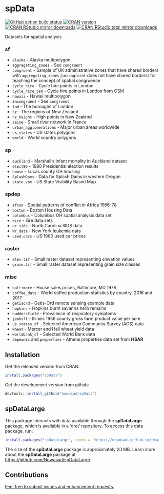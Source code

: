 
<!-- README.md is generated from README.Rmd. Please edit that file -->

# spData

[![GitHub action build
status](https://github.com/Nowosad/spData/workflows/pkgdown/badge.svg)](https://github.com/Nowosad/spData/actions)
[![CRAN
version](https://www.r-pkg.org/badges/version/spData)](https://cran.r-project.org/package=spData)
[![CRAN RStudio mirror
downloads](https://cranlogs.r-pkg.org/badges/spData)](https://cran.r-project.org/package=spData)
[![CRAN RStudio total mirror
downloads](https://cranlogs.r-pkg.org/badges/grand-total/spData)](https://cran.r-project.org/package=spData)

Datasets for spatial analysis

### **sf**

- `alaska` - Alaska multipolygon
- `aggregating_zones` - See `congruent`
- `congruent` - Sample of UK administrative zones that have shared
  borders with `aggregating_zones` (`incongruent` does not have shared
  borders) for teaching the concept of spatial congruence
- `cycle_hire` - Cycle hire points in London
- `cycle_hire_osm` - Cycle hire points in London from OSM
- `hawaii` - Hawaii multipolygon
- `incongruent` - See `congruent`
- `lnd` - The boroughs of London
- `nz` - The regions of New Zealand
- `nz_height` - High points in New Zealand
- `seine` - Small river network in France
- `urban_agglomerations` - Major urban areas worldwide
- `us_states` - US states polygons
- `world` - World country polygons

### **sp**

- `auckland` - Marshall’s infant mortality in Auckland dataset
- `elect80` - 1980 Presidential election results
- `house` - Lucas county OH housing
- `SplashDams` - Data for Splash Dams in western Oregon
- `state.vbm` - US State Visibility Based Map

### **spdep**

- `afcon` - Spatial patterns of conflict in Africa 1966-78
- `boston` - Boston Housing Data
- `columbus` - Columbus OH spatial analysis data set
- `eire` - Eire data sets
- `nc.sids` - North Carolina SIDS data
- `NY_data` - New York leukemia data
- `used.cars` - US 1960 used car prices

### **raster**

- `elev.tif` - Small raster dataset representing elevation values
- `grain.tif` - Small raster dataset representing grain size classes

### misc

- `baltimore` - House sales prices, Baltimore, MD 1978
- `coffee_data` - World coffee production statistics by country, 2016
  and 2017
- `getisord` - Getis-Ord remote sensing example data
- `hopkins` - Hopkins burnt savanna herb remains
- `huddersfield` - Prevalence of respiratory symptoms
- `jenks71` - Illinois 1959 county gross farm product value per acre
- `us_states_df` - Selected American Community Survey (ACS) data
- `wheat` - Mercer and Hall wheat yield data
- `worldbank_df` - Selected World Bank data
- `depmunic` and `properties` - Athens properties data set from **HSAR**

## Installation

Get the released version from CRAN:

``` r
install.packages("spData")
```

Get the development version from github:

``` r
devtools::install_github("nowosad/spData")
```

## spDataLarge

This package interacts with data available through the **spDataLarge**
package, which is available in a ‘drat’ repository. To access this data
package, run:

``` r
install.packages("spDataLarge", repos = "https://nowosad.github.io/drat/", type = "source")
```

The size of the **spDataLarge** package is approximately 20 MB. Learn
more about the **spDataLarge** package at
<https://github.com/Nowosad/spDataLarge>.

## Contributions

[Feel free to submit issues and enhancement
requests.](https://github.com/Nowosad/spData/issues)
